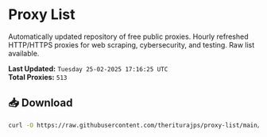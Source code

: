 # Proxy List

Automatically updated repository of free public proxies. Hourly refreshed HTTP/HTTPS proxies for web scraping, cybersecurity, and testing. Raw list available.

**Last Updated:** `Tuesday 25-02-2025 17:16:25 UTC`  
**Total Proxies:** `513`

## 📥 Download
```bash
curl -O https://raw.githubusercontent.com/theriturajps/proxy-list/main/proxies.txt
